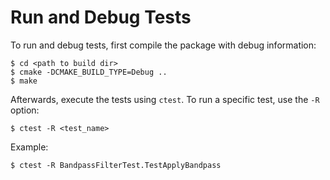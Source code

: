 # Run and Debug Tests

To run and debug tests, first compile the package with debug information:

```
$ cd <path to build dir>
$ cmake -DCMAKE_BUILD_TYPE=Debug ..
$ make
```

Afterwards, execute the tests using `ctest`.
To run a specific test, use the `-R` option:

```
$ ctest -R <test_name>
```

Example:

```
$ ctest -R BandpassFilterTest.TestApplyBandpass
```

